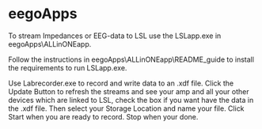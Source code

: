 # eegoApps

To stream Impedances or EEG-data to LSL use the LSLapp.exe in eegoApps\ALLinONEapp.

Follow the instructions in eegoApps\ALLinONEapp\README_guide to install the requirements to run LSLapp.exe.

Use Labrecorder.exe to record and write data to an .xdf file.
Click the Update Button to refresh the streams and see your amp and all your other devices which are linked to LSL, 
check the box if you want have the data in the .xdf file.
Then select your Storage Location and name your file. 
Click Start when you are ready to record. Stop when your done.

